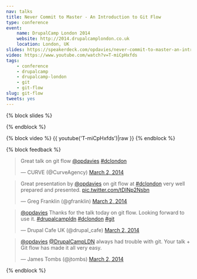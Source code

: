 ```yaml
---
nav: talks
title: Never Commit to Master - An Introduction to Git Flow
type: conference
event:
    name: DrupalCamp London 2014
    website: http://2014.drupalcamplondon.co.uk
    location: London, UK
slides: https://speakerdeck.com/opdavies/never-commit-to-master-an-introduction-to-git-flow
video: https://www.youtube.com/watch?v=T-miCpHxfds
tags:
    - conference
    - drupalcamp
    - drupalcamp-london
    - git
    - git-flow
slug: git-flow
tweets: yes
---
```

{% block slides %}
<script async class="speakerdeck-embed" data-id="201559e0f103013198dd5a5f6f23ab67" data-ratio="1.29456384323641" src="//speakerdeck.com/assets/embed.js"></script>
{% endblock %}

{% block video %}
{{ youtube('T-miCpHxfds')|raw }}
{% endblock %}

{% block feedback %}
<blockquote class="twitter-tweet" lang="en"><p lang="en" dir="ltr">Great talk on git flow <a href="https://twitter.com/opdavies">@opdavies</a> <a href="https://twitter.com/hashtag/dclondon?src=hash">#dclondon</a></p>&mdash; CURVE (@CurveAgency) <a href="https://twitter.com/CurveAgency/status/440095250775035904">March 2, 2014</a></blockquote>

<blockquote class="twitter-tweet" lang="en"><p lang="en" dir="ltr">Great presentation by <a href="https://twitter.com/opdavies">@opdavies</a> on git flow at <a href="https://twitter.com/hashtag/dclondon?src=hash">#dclondon</a> very well prepared and presented. <a href="http://t.co/tDINp2Nsbn">pic.twitter.com/tDINp2Nsbn</a></p>&mdash; Greg Franklin (@gfranklin) <a href="https://twitter.com/gfranklin/status/440104311276969984">March 2, 2014</a></blockquote>

<blockquote class="twitter-tweet" lang="en"><p lang="en" dir="ltr"><a href="https://twitter.com/opdavies">@opdavies</a> Thanks for the talk today on git flow. Looking forward to use it. <a href="https://twitter.com/hashtag/drupalcampldn?src=hash">#drupalcampldn</a> <a href="https://twitter.com/hashtag/dclondon?src=hash">#dclondon</a> <a href="https://twitter.com/hashtag/git?src=hash">#git</a></p>&mdash; Drupal Cafe UK (@drupal_cafe) <a href="https://twitter.com/drupal_cafe/status/440119608939278338">March 2, 2014</a></blockquote>

<blockquote class="twitter-tweet" lang="en"><p lang="en" dir="ltr"><a href="https://twitter.com/opdavies">@opdavies</a> <a href="https://twitter.com/DrupalCampLDN">@DrupalCampLDN</a> always had trouble with git. Your talk + Git flow has made it all very easy.</p>&mdash; James Tombs (@jtombs) <a href="https://twitter.com/jtombs/status/440108072078696449">March 2, 2014</a></blockquote>
{% endblock %}
